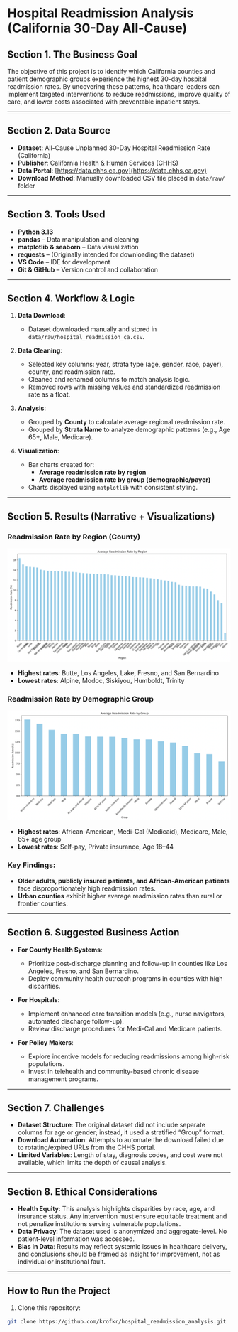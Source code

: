 # Hospital Readmission Analysis (California 30-Day All-Cause)

## Section 1. The Business Goal

The objective of this project is to identify which California counties and patient demographic groups experience the highest 30-day hospital readmission rates. By uncovering these patterns, healthcare leaders can implement targeted interventions to reduce readmissions, improve quality of care, and lower costs associated with preventable inpatient stays.

---

## Section 2. Data Source

- **Dataset**: All-Cause Unplanned 30-Day Hospital Readmission Rate (California)
- **Publisher**: California Health & Human Services (CHHS)
- **Data Portal**: [https://data.chhs.ca.gov](https://data.chhs.ca.gov)
- **Download Method**: Manually downloaded CSV file placed in `data/raw/` folder

---

## Section 3. Tools Used

- **Python 3.13**
- **pandas** – Data manipulation and cleaning
- **matplotlib & seaborn** – Data visualization
- **requests** – (Originally intended for downloading the dataset)
- **VS Code** – IDE for development
- **Git & GitHub** – Version control and collaboration

---

## Section 4. Workflow & Logic

1. **Data Download**:
   - Dataset downloaded manually and stored in `data/raw/hospital_readmission_ca.csv`.

2. **Data Cleaning**:
   - Selected key columns: year, strata type (age, gender, race, payer), county, and readmission rate.
   - Cleaned and renamed columns to match analysis logic.
   - Removed rows with missing values and standardized readmission rate as a float.

3. **Analysis**:
   - Grouped by **County** to calculate average regional readmission rate.
   - Grouped by **Strata Name** to analyze demographic patterns (e.g., Age 65+, Male, Medicare).

4. **Visualization**:
   - Bar charts created for:
     - **Average readmission rate by region**
     - **Average readmission rate by group (demographic/payer)**
   - Charts displayed using `matplotlib` with consistent styling.

---

## Section 5. Results (Narrative + Visualizations)

### Readmission Rate by Region (County)

![Readmission Rate by Region](./screenshots/readmission_by_region.png)  
- **Highest rates**: Butte, Los Angeles, Lake, Fresno, and San Bernardino
- **Lowest rates**: Alpine, Modoc, Siskiyou, Humboldt, Trinity

### Readmission Rate by Demographic Group

![Readmission Rate by Group](./screenshots/readmission_by_group.png)  
- **Highest rates**: African-American, Medi-Cal (Medicaid), Medicare, Male, 65+ age group
- **Lowest rates**: Self-pay, Private insurance, Age 18–44

### Key Findings:
- **Older adults, publicly insured patients, and African-American patients** face disproportionately high readmission rates.
- **Urban counties** exhibit higher average readmission rates than rural or frontier counties.

---

## Section 6. Suggested Business Action

- **For County Health Systems**:
  - Prioritize post-discharge planning and follow-up in counties like Los Angeles, Fresno, and San Bernardino.
  - Deploy community health outreach programs in counties with high disparities.

- **For Hospitals**:
  - Implement enhanced care transition models (e.g., nurse navigators, automated discharge follow-up).
  - Review discharge procedures for Medi-Cal and Medicare patients.

- **For Policy Makers**:
  - Explore incentive models for reducing readmissions among high-risk populations.
  - Invest in telehealth and community-based chronic disease management programs.

---

## Section 7. Challenges

- **Dataset Structure**: The original dataset did not include separate columns for age or gender; instead, it used a stratified “Group” format.
- **Download Automation**: Attempts to automate the download failed due to rotating/expired URLs from the CHHS portal.
- **Limited Variables**: Length of stay, diagnosis codes, and cost were not available, which limits the depth of causal analysis.

---

## Section 8. Ethical Considerations

- **Health Equity**: This analysis highlights disparities by race, age, and insurance status. Any intervention must ensure equitable treatment and not penalize institutions serving vulnerable populations.
- **Data Privacy**: The dataset used is anonymized and aggregate-level. No patient-level information was accessed.
- **Bias in Data**: Results may reflect systemic issues in healthcare delivery, and conclusions should be framed as insight for improvement, not as individual or institutional fault.

---

## How to Run the Project

1. Clone this repository:
```bash
git clone https://github.com/krofkr/hospital_readmission_analysis.git
